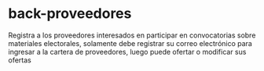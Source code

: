 # back-proveedores
Registra a los proveedores interesados en participar en convocatorias sobre materiales electorales, solamente debe registrar su correo electrónico para ingresar a la cartera de proveedores, luego puede ofertar o modificar sus ofertas
